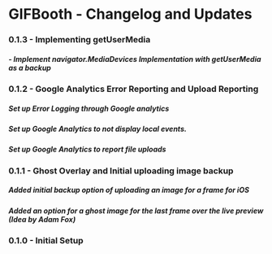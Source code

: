 # GIFBooth - Changelog and Updates

### 0.1.3 - Implementing getUserMedia

##### - Implement navigator.MediaDevices Implementation with getUserMedia as a backup

### 0.1.2 - Google Analytics Error Reporting and Upload Reporting

##### Set up Error Logging through Google analytics
##### Set up Google Analytics to not display local events.
##### Set up Google Analytics to report file uploads

### 0.1.1 - Ghost Overlay and Initial uploading image backup

##### Added initial backup option of uploading an image for a frame for iOS
##### Added an option for a ghost image for the last frame over the live preview (Idea by Adam Fox)

### 0.1.0 - Initial Setup
